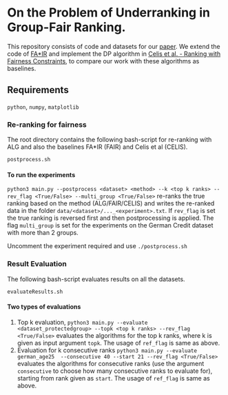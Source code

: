 # On the Problem of Underranking in Group-Fair Ranking.
This repository consists of code and datasets for our [paper](https://arxiv.org/abs/2010.06986). We extend the code of [FA\*IR](https://github.com/fair-search) and implement the DP algorithm in [Celis et al. - Ranking with Fairness Constraints](https://arxiv.org/pdf/1704.06840.pdf), to compare our work with these algorithms as baselines. 


## Requirements
``python``, ``numpy``, ``matplotlib``


### Re-ranking for fairness 

The root directory contains the following bash-script for re-ranking with ALG and also the baselines FA\*IR (FAIR) and Celis et al (CELIS).

``postprocess.sh`` 


#### To run the experiments

``python3 main.py --postprocess <dataset> <method> --k <top k ranks> --rev_flag <True/False> --multi_group <True/False>`` re-ranks the true ranking based on the method (ALG/FAIR/CELIS) and writes the re-ranked data in the folder ``data/<dataset>/..._<experiment>.txt``. If ``rev_flag`` is set the true ranking is reversed first and then postprocessing is applied. The flag ``multi_group`` is set for the experiments on the German Credit dataset with more than 2 groups.

Uncomment the experiment required and use ``./postprocess.sh``
 

### Result Evaluation

The following bash-script evaluates results on all the datasets.

``evaluateResults.sh``

#### Two types of evaluations

1. Top k evaluation,
``python3 main.py --evaluate <dataset_protectedgroup> --topk <top k ranks> --rev_flag <True/False>`` evaluates the algorithms for the top k ranks, where k is given as input argument ``topk``. The usage of ``ref_flag`` is same as above.
2. Evaluation for k consecutive ranks
``python3 main.py --evaluate german_age25  --consecutive 40 --start 21 --rev_flag <True/False>`` evaluates the algorithms for consecutive ranks (use the argument ``consecutive`` to choose how many consecutive ranks to evaluate for), starting from rank given as ``start``. The usage of ``ref_flag`` is same as above.
